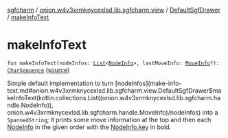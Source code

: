 [sgfcharm](../../index.md) / [onion.w4v3xrmknycexlsd.lib.sgfcharm.view](../index.md) / [DefaultSgfDrawer](index.md) / [makeInfoText](./make-info-text.md)

# makeInfoText

`fun makeInfoText(nodeInfos: `[`List`](https://kotlinlang.org/api/latest/jvm/stdlib/kotlin.collections/-list/index.html)`<`[`NodeInfo`](../../onion.w4v3xrmknycexlsd.lib.sgfcharm.handle/-node-info/index.md)`>, lastMoveInfo: `[`MoveInfo`](../../onion.w4v3xrmknycexlsd.lib.sgfcharm.handle/-move-info/index.md)`?): `[`CharSequence`](https://kotlinlang.org/api/latest/jvm/stdlib/kotlin/-char-sequence/index.html) [(source)](https://github.com/w4v3/sgfcharm/tree/master/sgfcharm/src/main/java/onion/w4v3xrmknycexlsd/lib/sgfcharm/view/DefaultSgfDrawer.kt#L59)

Simple default implementation to turn [nodeInfos](make-info-text.md#onion.w4v3xrmknycexlsd.lib.sgfcharm.view.DefaultSgfDrawer$makeInfoText(kotlin.collections.List((onion.w4v3xrmknycexlsd.lib.sgfcharm.handle.NodeInfo)), onion.w4v3xrmknycexlsd.lib.sgfcharm.handle.MoveInfo)/nodeInfos) into a `SpannedString`; it prints some move
information at the top and then each [NodeInfo](../../onion.w4v3xrmknycexlsd.lib.sgfcharm.handle/-node-info/index.md) in the given order with the [NodeInfo.key](../../onion.w4v3xrmknycexlsd.lib.sgfcharm.handle/-node-info/key.md) in bold.

